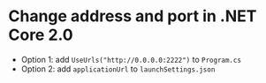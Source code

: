# Change address and port in .NET Core 2.0
- Option 1: add `UseUrls("http://0.0.0.0:2222")` to `Program.cs`
- Option 2: add `applicationUrl` to `launchSettings.json`
